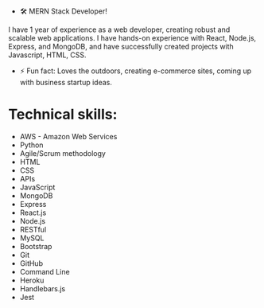 - 🛠️ MERN Stack Developer!

I have 1 year of experience as a web developer, creating robust and scalable web applications. I have hands-on experience with React, Node.js, Express, and MongoDB, and have successfully created projects with Javascript, HTML, CSS.


- ⚡ Fun fact: Loves the outdoors, creating e-commerce sites, coming up with business startup ideas.

 

# Technical skills: 
* AWS - Amazon Web Services
* Python
* Agile/Scrum methodology
* HTML
* CSS
* APIs
* JavaScript
* MongoDB
* Express
* React.js
* Node.js
* RESTful
* MySQL
* Bootstrap
* Git
* GitHub
* Command Line
* Heroku
* Handlebars.js
* Jest
